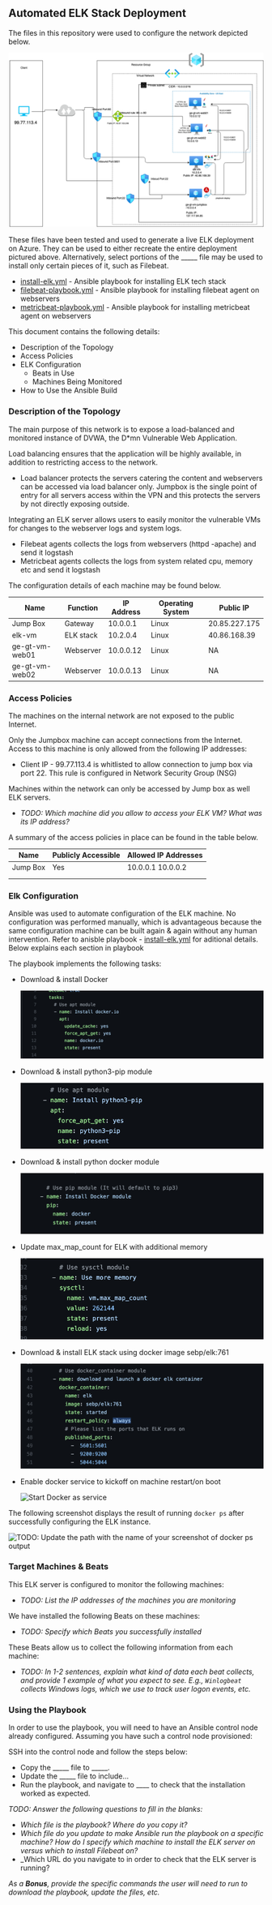 ## Automated ELK Stack Deployment

The files in this repository were used to configure the network depicted below.

![Network Diagram](Diagrams/Azure-Cloud-Security.png)

These files have been tested and used to generate a live ELK deployment on Azure. They can be used to either recreate the entire deployment pictured above. Alternatively, select portions of the _____ file may be used to install only certain pieces of it, such as Filebeat.

  - [install-elk.yml](https://github.com/dinshetty/ge-gt-elk-project/tree/main/Ansible/install-elk.yml) - Ansible playbook for installing ELK tech stack
  - [filebeat-playbook.yml](https://github.com/dinshetty/ge-gt-elk-project/tree/main/Ansible/filebeat-playbook.yml) - Ansible playbook for installing filebeat agent on webservers
  - [metricbeat-playbook.yml](https://github.com/dinshetty/ge-gt-elk-project/tree/main/Ansible/metricbeat-playbook.yml) - Ansible playbook for installing metricbeat agent on webservers
 
This document contains the following details:
- Description of the Topology
- Access Policies
- ELK Configuration
  - Beats in Use
  - Machines Being Monitored
- How to Use the Ansible Build


### Description of the Topology

The main purpose of this network is to expose a load-balanced and monitored instance of DVWA, the D*mn Vulnerable Web Application.

Load balancing ensures that the application will be highly available, in addition to restricting access to the network.
- Load balancer protects the servers catering the content and webservers can be accessed via load balancer only. Jumpbox is the single point of entry for all servers access within the VPN and this protects the servers by not directly exposing outside. 

Integrating an ELK server allows users to easily monitor the vulnerable VMs for changes to the webserver logs and system logs.
- Filebeat agents collects the logs from webservers (httpd -apache) and send it logstash
- Metricbeat agents collects the logs from system related cpu, memory etc and send it logstash

The configuration details of each machine may be found below.

| Name            | Function   | IP Address | Operating System |Public IP      |
|-----------------|------------|------------|------------------|--------------- 
| Jump Box        | Gateway    | 10.0.0.1   | Linux            | 20.85.227.175 |
| elk-vm          | ELK stack  | 10.2.0.4   | Linux            | 40.86.168.39  |
| ge-gt-vm-web01  | Webserver  | 10.0.0.12  | Linux            |  NA           |
| ge-gt-vm-web02  | Webserver  | 10.0.0.13  | Linux            |  NA           | 

### Access Policies

The machines on the internal network are not exposed to the public Internet. 

Only the Jumpbox machine can accept connections from the Internet. Access to this machine is only allowed from the following IP addresses:
- Client IP - 99.77.113.4 is whitlisted to allow connection to jump box via port 22. This rule is configured in Network Security Group (NSG)

Machines within the network can only be accessed by Jump box as well ELK servers.
- _TODO: Which machine did you allow to access your ELK VM? What was its IP address?_

A summary of the access policies in place can be found in the table below.

| Name     | Publicly Accessible | Allowed IP Addresses |
|----------|---------------------|----------------------|
| Jump Box | Yes                 | 10.0.0.1 10.0.0.2    |
|          |                     |                      |
|          |                     |                      |

### Elk Configuration

Ansible was used to automate configuration of the ELK machine. No configuration was performed manually, which is advantageous because the same configuration machine can be built again & again without any human intervention. Refer to anisble playbook - [install-elk.yml](https://github.com/dinshetty/ge-gt-elk-project/tree/main/Ansible/install-elk.yml) for aditional details. Below explains each section in playbook

The playbook implements the following tasks:
- Download & install Docker

  ![Docker Install](Images/install-docker.png)

- Download & install python3-pip module
  
  ![Python Pip Install](Images/install-pip.png)

- Download & install python docker module

  ![Docker Module Install](Images/install-docker-module.png)
   
- Update max_map_count for ELK with additional memory
  
  ![Increase memory](Images/elk-memory.png)

- Download & install ELK stack using docker image sebp/elk:761

  ![Install ELK](Images/install-elk-docker.png)
  
- Enable docker service to kickoff on machine restart/on boot

  ![Start Docker as service](Images/docker-boot)

The following screenshot displays the result of running `docker ps` after successfully configuring the ELK instance.

![TODO: Update the path with the name of your screenshot of docker ps output](Images/docker_ps_output.png)

### Target Machines & Beats
This ELK server is configured to monitor the following machines:
- _TODO: List the IP addresses of the machines you are monitoring_

We have installed the following Beats on these machines:
- _TODO: Specify which Beats you successfully installed_

These Beats allow us to collect the following information from each machine:
- _TODO: In 1-2 sentences, explain what kind of data each beat collects, and provide 1 example of what you expect to see. E.g., `Winlogbeat` collects Windows logs, which we use to track user logon events, etc._

### Using the Playbook
In order to use the playbook, you will need to have an Ansible control node already configured. Assuming you have such a control node provisioned: 

SSH into the control node and follow the steps below:
- Copy the _____ file to _____.
- Update the _____ file to include...
- Run the playbook, and navigate to ____ to check that the installation worked as expected.

_TODO: Answer the following questions to fill in the blanks:_
- _Which file is the playbook? Where do you copy it?_
- _Which file do you update to make Ansible run the playbook on a specific machine? How do I specify which machine to install the ELK server on versus which to install Filebeat on?_
- _Which URL do you navigate to in order to check that the ELK server is running?

_As a **Bonus**, provide the specific commands the user will need to run to download the playbook, update the files, etc._
